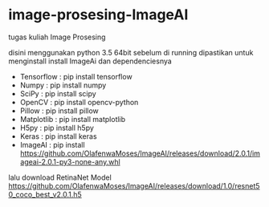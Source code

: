# image-prosesing-ImageAI
tugas kuliah Image Prosesing

disini menggunakan python 3.5 64bit
sebelum di running dipastikan untuk menginstall install ImageAi dan dependenciesnya
- Tensorflow : 
  pip install tensorflow
- Numpy : 
  pip install numpy
- SciPy : 
  pip install scipy
- OpenCV : 
  pip install opencv-python
- Pillow : 
  pip install pillow
- Matplotlib : 
  pip install matplotlib
- H5py : 
  pip install h5py
- Keras : 
  pip install keras
- ImageAI : 
  pip install https://github.com/OlafenwaMoses/ImageAI/releases/download/2.0.1/imageai-2.0.1-py3-none-any.whl
  
lalu download RetinaNet Model https://github.com/OlafenwaMoses/ImageAI/releases/download/1.0/resnet50_coco_best_v2.0.1.h5
